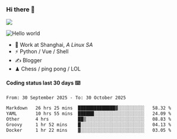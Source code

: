### Hi there 👋
![](https://komarev.com/ghpvc/?username=Xuhandsome)


<img src="https://github-readme-stats.vercel.app/api?username=XuHandsome&show_icons=true&theme=merko" alt="Hello world">

<br/>

- 🍻  Work at Shanghai, _A Linux SA_
- ⚡  Python / Vue / Shell
- ✍️  Blogger
- ♟  Chess / ping pong / LOL

#### Coding status last 30 days ⌨️

<!--START_SECTION:waka-->

```txt
From: 30 September 2025 - To: 30 October 2025

Markdown   26 hrs 25 mins  ██████████████▓░░░░░░░░░░   58.32 %
YAML       10 hrs 55 mins  ██████░░░░░░░░░░░░░░░░░░░   24.09 %
Other      4 hrs           ██▒░░░░░░░░░░░░░░░░░░░░░░   08.83 %
Groovy     1 hr 52 mins    █░░░░░░░░░░░░░░░░░░░░░░░░   04.13 %
Docker     1 hr 22 mins    ▓░░░░░░░░░░░░░░░░░░░░░░░░   03.05 %
```

<!--END_SECTION:waka-->
